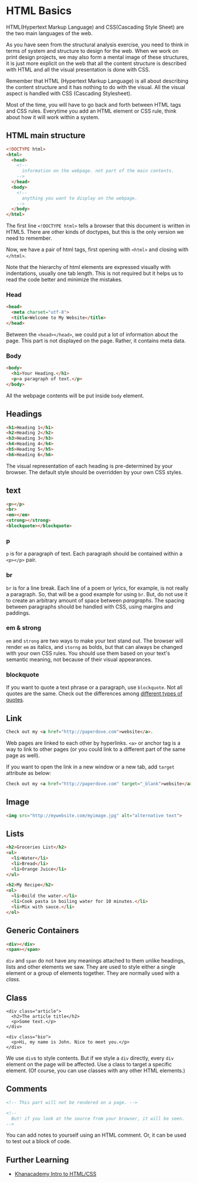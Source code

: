 # HTML Basics

HTML(Hypertext Markup Language) and CSS(Cascading Style Sheet) are the two main languages of the web.

As you have seen from the structural analysis exercise, you need to think in terms of system and structure to design for the web. When we work on print design projects, we may also form a mental image of these structures, it is just more explicit on the web that all the content structure is described with HTML and all the visual presentation is done with CSS.

Remember that HTML (Hypertext Markup Language) is all about describing the content structure and it has nothing to do with the visual. All the visual aspect is handled with CSS (Cascading Stylesheet).

Most of the time, you will have to go back and forth between HTML tags and CSS rules. Everytime you add an HTML element or CSS rule, think about how it will work within a system.

## HTML main structure
```html
<!DOCTYPE html>
<html>
  <head>
    <!-- 
      information on the webpage. not part of the main contents. 
    -->
  </head>
  <body>
    <!-- 
      anything you want to display on the webpage. 
    -->
  </body>
</html>
```
The first line `<!DOCTYPE html>` tells a browser that this document is written in HTML5. There are other kinds of doctypes, but this is the only version we need to remember.

Now, we have a pair of html tags, first opening with `<html>` and closing with `</html>`.

Note that the hierarchy of html elements are expressed visually with indentations, usually one tab length. This is not required but it helps us to read the code better and minimize the mistakes.

### Head
```html
<head>
  <meta charset="utf-8">
  <title>Welcome to My Website</title>
</head>
```
Between the `<head></head>`, we could put a lot of information about the page. This part is not displayed on the page. Rather, it contains meta data. 

### Body
```html
<body>
  <h1>Your Heading.</h1>
  <p>a paragraph of text.</p>
</body>
```
All the webpage contents will be put inside `body` element.




## Headings
```html
<h1>Heading 1</h1>
<h2>Heading 2</h2>
<h3>Heading 3</h3>
<h4>Heading 4</h4>
<h5>Heading 5</h5>
<h6>Heading 6</h6>
```
The visual representation of each heading is pre-determined by your browser. The default style should be overridden by your own CSS styles. 




## text
```html
<p></p>
<br>
<em></em>
<strong></strong>
<blockquote></blockquote>
```

### p
`p` is for a paragraph of text. Each paragraph should be contained within a `<p></p>` pair.

### br
`br` is for a line break. Each line of a poem or lyrics, for example, is not really a paragraph. So, that will be a good example for using `br`. But, do not use it to create an arbitrary amount of space between *paragraphs*. The spacing between paragraphs should be handled with CSS, using margins and paddings.

### em & strong
`em` and `strong` are two ways to make your text stand out. The browser will render `em` as italics, and `storng` as bolds, but that can always be changed with your own CSS rules. You should use them based on your text's semantic meaning, not because of their visual appearances.

### blockquote
If you want to quote a text phrase or a paragraph, use `blockquote`. Not all quotes are the same. Check out the differences among [different types of quotes](https://www.smashingmagazine.com/2008/06/block-quotes-and-pull-quotes-examples-and-good-practices/).




## Link
```html
Check out my <a href="http://paperdove.com">website</a>.
```
Web pages are linked to each other by hyperlinks. `<a>` or anchor tag is a way to link to other pages (or you could link to a different part of the same page as well). 

If you want to open the link in a new window or a new tab, add `target` attribute as below:
```html
Check out my <a href="http://paperdove.com" target="_blank">website</a>.
```




## Image
```html
<img src="http://mywebsite.com/myimage.jpg" alt="alternative text">
```




## Lists
```html
<h2>Groceries List</h2>
<ul>
  <li>Water</li>
  <li>Bread</li>
  <li>Orange Juice</li>
</ul>

<h2>My Recipe</h2>
<ol>
  <li>Boild the water.</li>
  <li>Cook pasta in boiling water for 10 minutes.</li> 
  <li>Mix with sauce.</li>
</ol>
```




## Generic Containers

```html
<div></div>
<span></span>
```

`div` and `span` do not have any meanings attached to them unlike headings, lists and other elements we saw. They are used to style either a single element or a group of elements together. They are normally used with a *class*.




## Class
```
<div class="article">
  <h2>The article title</h2>
  <p>Some text.</p>
</div>

<div class="bio">
  <p>Hi, my name is John. Nice to meet you.</p>
</div>
```
We use `div`s to style contents. But if we style a `div` directly, every `div` element on the page will be affected. Use a class to target a specific element. (Of course, you can use classes with any other HTML elements.)



## Comments
```html
<!-- This part will not be rendered on a page. -->

<!--
  But! if you look at the source from your browser, it will be seen.
-->
```
You can add notes to yourself using an HTML comment. Or, it can be used to test out a block of code.




## Further Learning
- [Khanacademy Intro to HTML/CSS](https://www.khanacademy.org/computing/computer-programming/html-css)
